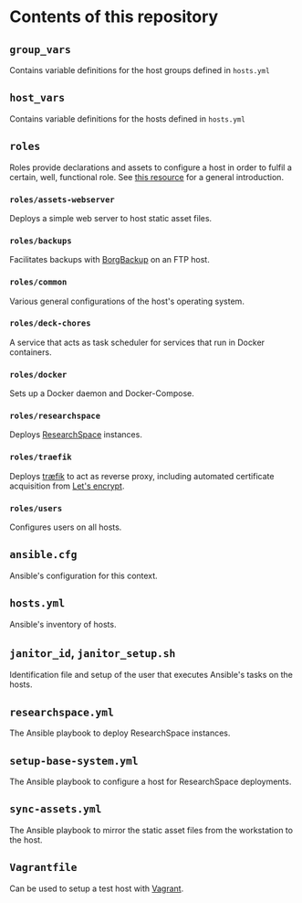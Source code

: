 # Contents of this repository

## `group_vars`

Contains variable definitions for the host groups defined in `hosts.yml`

## `host_vars`

Contains variable definitions for the hosts defined in `hosts.yml`

## `roles`

Roles provide declarations and assets to configure a host in order to fulfil a
certain, well, functional role. See
[this resource](https://docs.ansible.com/ansible/2.8/user_guide/playbooks_reuse_roles.html)
for a general introduction.

### `roles/assets-webserver`

Deploys a simple web server to host static asset files.

### `roles/backups`

Facilitates backups with [BorgBackup](https://borgbackup.readthedocs.io) on an
FTP host.

### `roles/common`

Various general configurations of the host's operating system.

### `roles/deck-chores`

A service that acts as task scheduler for services that run in Docker
containers.

### `roles/docker`

Sets up a Docker daemon and Docker-Compose.

### `roles/researchspace`

Deploys [ResearchSpace](https://www.researchspace.org/) instances.

### `roles/traefik`

Deploys [træfik](https://traefik.io/) to act as reverse proxy, including
automated certificate acquisition from
[Let's encrypt](https://letsencrypt.org).

### `roles/users`

Configures users on all hosts.

## `ansible.cfg`

Ansible's configuration for this context.

## `hosts.yml`

Ansible's inventory of hosts.

## `janitor_id`, `janitor_setup.sh`

Identification file and setup of the user that executes Ansible's tasks on the
hosts.

## `researchspace.yml`

The Ansible playbook to deploy ResearchSpace instances.

## `setup-base-system.yml`

The Ansible playbook to configure a host for ResearchSpace deployments.

## `sync-assets.yml`

The Ansible playbook to mirror the static asset files from the workstation to
the host.

## `Vagrantfile`

Can be used to setup a test host with [Vagrant](https://www.vagrantup.com/).
